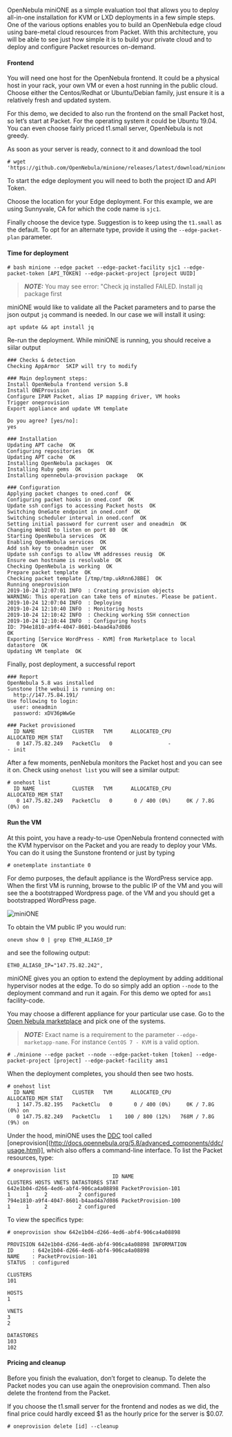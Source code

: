 <!-- <meta>
{
    "title":"miniONE Edge Cloud install with Packet",
    "description":"miniONE is a tool to really help get users “up and running” with an OpenNebula environment",
    "tag":["virtual machines", "open nebula", "miniONE"],
    "seo-title": "miniONE Edge Cloud install with Packet - Packet Technical Guides",
    "seo-description": "miniONE is a simple evaluation tool that allows you to deploy all-in-one installation for KVM or LXD deployments in a few simple steps.",
    "og-title": "Install miniONE on bare metal.",
    "og-description": "MiniONE helps get users up and running with an OpenNebula environment. Explore how to build & deploy your private cloud on Packet infrastructure."
}
</meta> -->

OpenNebula miniONE as a simple evaluation tool that allows you to deploy all-in-one installation for KVM or LXD deployments in a few simple steps. One of the various options enables you to build an OpenNebula edge cloud using bare-metal cloud resources from Packet. With this architecture, you will be able to see just how simple it is to build your private cloud and to deploy and configure Packet resources on-demand.

#### Frontend

You will need one host for the OpenNebula frontend. It could be a physical host in your rack, your own VM or even a host running in the public cloud. Choose either the Centos/Redhat or Ubuntu/Debian family, just ensure it is a relatively fresh and updated system.


For this demo, we decided to also run the frontend on the small Packet host, so let’s start at Packet. For the operating system it could be Ubuntu 19.04. You can even choose fairly priced t1.small server, OpenNebula is not greedy.

As soon as your server is ready, connect to it and download the tool

```
# wget 'https://github.com/OpenNebula/minione/releases/latest/download/minione'
```

To start the edge deployment you will need to both the project ID and API Token.

Choose the location for your Edge deployment. For this example, we are using Sunnyvale, CA for which the code name is `sjc1`.


Finally choose the device type. Suggestion is to keep using the `t1.small` as the default. To opt for an alternate type, provide it using the `--edge-packet-plan` parameter.

#### Time for deployment

```
# bash minione --edge packet --edge-packet-facility sjc1 --edge-packet-token [API_TOKEN] --edge-packet-project [project UUID]
````

> **_NOTE:_** You may see error: "Check jq installed FAILED. Install jq package first

miniONE would like to validate all the Packet parameters and to parse the json output `jq` command is needed. In our case we will install it using:

````
apt update && apt install jq
````

Re-run the deployment. While miniONE is running, you should receive a siilar output

```
### Checks & detection
Checking AppArmor  SKIP will try to modify

### Main deployment steps:
Install OpenNebula frontend version 5.8
Install ONEProvision
Configure IPAM Packet, alias IP mapping driver, VM hooks
Trigger oneprovision
Export appliance and update VM template

Do you agree? [yes/no]:
yes

### Installation
Updating APT cache  OK
Configuring repositories  OK
Updating APT cache  OK
Installing OpenNebula packages  OK
Installing Ruby gems  OK
Installing opennebula-provision package   OK

### Configuration
Applying packet changes to oned.conf  OK
Configuring packet hooks in oned.conf  OK
Update ssh configs to accessing Packet hosts  OK
Switching OneGate endpoint in oned.conf  OK
Switching scheduler interval in oned.conf  OK
Setting initial password for current user and oneadmin  OK
Changing WebUI to listen on port 80  OK
Starting OpenNebula services  OK
Enabling OpenNebula services  OK
Add ssh key to oneadmin user  OK
Update ssh configs to allow VM addresses reusig  OK
Ensure own hostname is resolvable  OK
Checking OpenNebula is working  OK
Prepare packet template  OK
Checking packet template [/tmp/tmp.ukRnn6J8BE]  OK
Running oneprovision
2019-10-24 12:07:01 INFO  : Creating provision objects
WARNING: This operation can take tens of minutes. Please be patient.
2019-10-24 12:07:04 INFO  : Deploying
2019-10-24 12:10:40 INFO  : Monitoring hosts
2019-10-24 12:10:42 INFO  : Checking working SSH connection
2019-10-24 12:10:44 INFO  : Configuring hosts
ID: 794e1810-a9f4-4047-8601-b4aad4a7d086
OK
Exporting [Service WordPress - KVM] from Marketplace to local datastore  OK
Updating VM template  OK
````

Finally, post deployment, a successful report

````
### Report
OpenNebula 5.8 was installed
Sunstone [the webui] is running on:
  http://147.75.84.191/
Use following to login:
  user: oneadmin
  password: xDV36pWwGe

### Packet provisioned
  ID NAME            CLUSTER   TVM      ALLOCATED_CPU      ALLOCATED_MEM STAT
   0 147.75.82.249   PacketClu   0                  -                  - init
````
After a few moments, penNebula monitors the Packet host and you can see it on. Check using `onehost list` you will see a similar output:

````
# onehost list
  ID NAME            CLUSTER   TVM      ALLOCATED_CPU      ALLOCATED_MEM STAT
   0 147.75.82.249   PacketClu   0       0 / 400 (0%)     0K / 7.8G (0%) on
````


#### Run the VM

At this point, you have a ready-to-use OpenNebula frontend connected with the KVM hypervisor on the Packet and you are ready to deploy your VMs. You can do it using the Sunstone frontend or just by typing

````
# onetemplate instantiate 0
````
For demo purposes, the default appliance is the WordPress service app. When the first VM is running, browse to the public IP of the VM and you will see the a bootstrapped Wordpress page. of the VM and you should get a bootstrapped WordPress page.

![miniONE](/images/minione/wordpress.png)

To obtain the VM public IP you would run:

````
onevm show 0 | grep ETH0_ALIAS0_IP
````
and see the following output:
````
ETH0_ALIAS0_IP="147.75.82.242",
````

miniONE gives you an option to extend the deployment by adding additional hypervisor nodes at the edge. To do so simply add an option `--node` to the deployment command and run it again. For this demo we opted for `ams1` facility-code.

You may choose a different appliance for your particular use case. Go to the [Open Nebula marketplace](https://marketplace.opennebula.systems/appliance) and pick one of the systems.

> **_NOTE:_**  Exact name is a requirement to the parameter `--edge-marketapp-name`. For instance `CentOS 7 - KVM` is a valid option.

````
# ./minione --edge packet --node --edge-packet-token [token] --edge-packet-project [project] --edge-packet-facility ams1
````

When the deployment completes, you should then see two hosts.

````
# onehost list
  ID NAME            CLUSTER   TVM      ALLOCATED_CPU      ALLOCATED_MEM STAT
   1 147.75.82.195   PacketClu   0       0 / 400 (0%)     0K / 7.8G (0%) on
   0 147.75.82.249   PacketClu   1    100 / 800 (12%)   768M / 7.8G (9%) on
````

Under the hood, miniONE uses the [DDC](http://docs.opennebula.org/5.8/advanced_components/ddc/) tool called [oneprovision[(http://docs.opennebula.org/5.8/advanced_components/ddc/usage.html)], which also offers a command-line interface. To list the Packet resources, type:

````
# oneprovision list
                                  ID NAME                      CLUSTERS HOSTS VNETS DATASTORES STAT
642e1b04-d266-4ed6-abf4-906ca4a08898 PacketProvision-101              1     1     2          2 configured
794e1810-a9f4-4047-8601-b4aad4a7d086 PacketProvision-100              1     1     2          2 configured
````
To view the specifics type:

````
# oneprovision show 642e1b04-d266-4ed6-abf4-906ca4a08898

PROVISION 642e1b04-d266-4ed6-abf4-906ca4a08898 INFORMATION
ID      : 642e1b04-d266-4ed6-abf4-906ca4a08898
NAME    : PacketProvision-101
STATUS  : configured

CLUSTERS
101

HOSTS
1

VNETS
3
2

DATASTORES
103
102
````

#### Pricing and cleanup

Before you finish the evaluation, don’t forget to cleanup. To delete the Packet nodes you can use again the oneprovision command. Then also delete the frontend from the Packet.

If you choose the t1.small server for the frontend and nodes as we did, the final price could hardly exceed $1 as the hourly price for the server is $0.07.

````
# oneprovision delete [id] --cleanup
````
